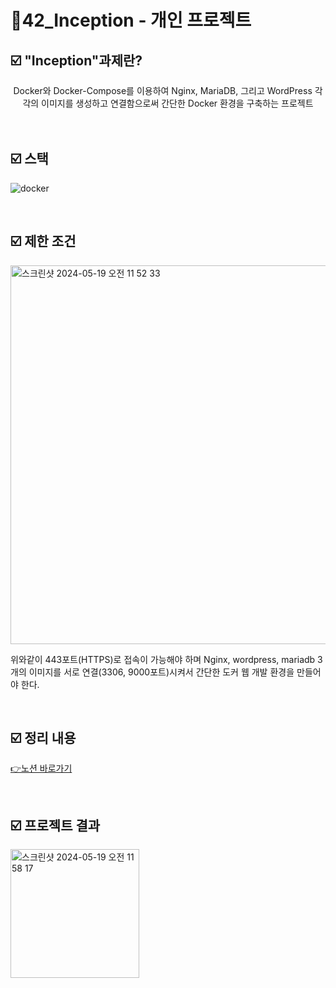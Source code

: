 # 📜42_Inception - 개인 프로젝트


##  ☑️ "Inception"과제란?
<div align="center">
   Docker와 Docker-Compose를 이용하여 Nginx, MariaDB, 그리고 WordPress 각각의 이미지를 생성하고 연결함으로써 간단한 Docker 환경을 구축하는 프로젝트
</div>
<br />

<br />

##  ☑️ 스택
![docker](https://github.com/exceed96/Personal_42Inception/assets/90549959/25bdcb70-f258-4597-b8dc-405a28470ba1)



<br />

##  ☑️ 제한 조건
<img width="606" alt="스크린샷 2024-05-19 오전 11 52 33" src="https://github.com/exceed96/Personal_42Inception/assets/90549959/e6aa1e1e-d311-4645-bf23-ef710f0fc51e">

위와같이 443포트(HTTPS)로 접속이 가능해야 하며 Nginx, wordpress, mariadb 3개의 이미지를 서로 연결(3306, 9000포트)시켜서 간단한 도커 웹 개발 환경을 만들어야 한다.

<br />

## ☑️ 정리 내용

[👉노션 바로가기](https://www.notion.so/Inception-52f7530bb7074e578b1df23929c9c151?pvs=4)

<br />

## ☑️ 프로젝트 결과

<img width="206" alt="스크린샷 2024-05-19 오전 11 58 17" src="https://github.com/exceed96/Personal_42Inception/assets/90549959/e6ed1ff4-d0a9-4799-9392-47ee0913c635">


